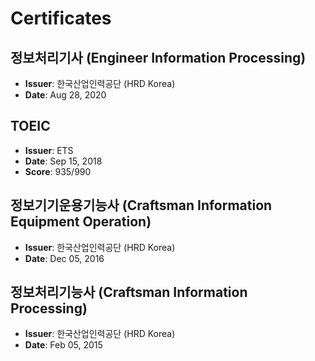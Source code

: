 <!-- AI-NOTE: This is my certificate description. -->

# Certificates

## 정보처리기사 (Engineer Information Processing)
- **Issuer**: 한국산업인력공단 (HRD Korea)
- **Date**: Aug 28, 2020

## TOEIC
- **Issuer**: ETS
- **Date**: Sep 15, 2018
- **Score**: 935/990

## 정보기기운용기능사 (Craftsman Information Equipment Operation)
- **Issuer**: 한국산업인력공단 (HRD Korea)
- **Date**: Dec 05, 2016

## 정보처리기능사 (Craftsman Information Processing)
- **Issuer**: 한국산업인력공단 (HRD Korea)
- **Date**: Feb 05, 2015
